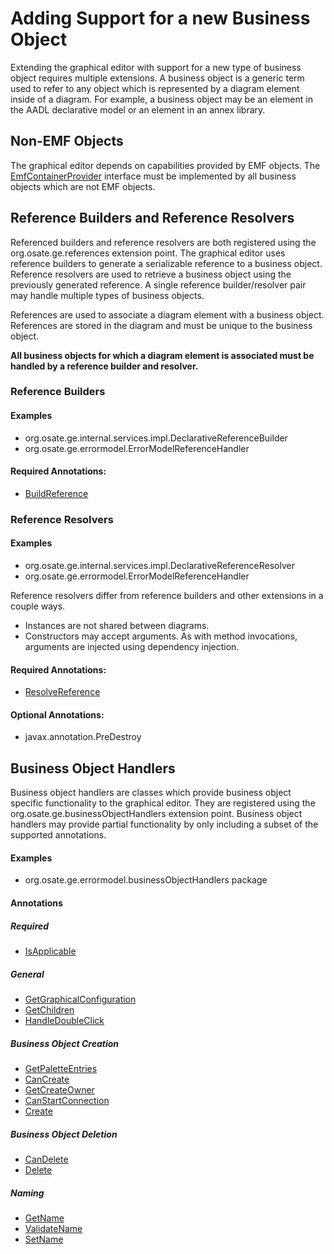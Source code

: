 # Adding Support for a new Business Object
Extending the graphical editor with support for a new type of business object requires multiple extensions. A business object is a generic term used to refer to any object which is represented by a diagram element inside of a diagram. For example, a business object may be an element in the AADL declarative model or an element in an annex library.

## Non-EMF Objects
The graphical editor depends on capabilities provided by EMF objects. The [EmfContainerProvider](../api/org/osate/ge/EmfContainerProvider.html) interface must be implemented by all business objects which are not EMF objects. 

## Reference Builders and Reference Resolvers
Referenced builders and reference resolvers are both registered using the org.osate.ge.references extension point. The graphical editor uses reference builders to generate a serializable reference to a business object.  Reference resolvers are used to retrieve a business object using the previously generated reference. A single reference builder/resolver pair may handle multiple types of business objects. 

References are used to associate a diagram element with a business object. References are stored in the diagram and must be unique to the business object. 

**All business objects for which a diagram element is associated must be handled by a reference builder and resolver.**

### Reference Builders
#### Examples
* org.osate.ge.internal.services.impl.DeclarativeReferenceBuilder
* org.osate.ge.errormodel.ErrorModelReferenceHandler

#### Required Annotations:
* [BuildReference](../api/org/osate/ge/di/BuildReference.html)

### Reference Resolvers
#### Examples
* org.osate.ge.internal.services.impl.DeclarativeReferenceResolver
* org.osate.ge.errormodel.ErrorModelReferenceHandler

Reference resolvers differ from reference builders and other extensions in a couple ways.

* Instances are not shared between diagrams.
* Constructors may accept arguments. As with method invocations, arguments are injected using dependency injection.

#### Required Annotations:
* [ResolveReference](../api/org/osate/ge/di/ResolveReference.html)

#### Optional Annotations:
* javax.annotation.PreDestroy

## Business Object Handlers
Business object handlers are classes which provide business object specific functionality to the graphical editor. They are registered using the org.osate.ge.businessObjectHandlers extension point. Business object handlers may provide partial functionality by only including a subset of the supported annotations.

#### Examples
* org.osate.ge.errormodel.businessObjectHandlers package

#### Annotations
##### Required
* [IsApplicable](../api/org/osate/ge/di/IsApplicable.html)

##### General
* [GetGraphicalConfiguration](../api/org/osate/ge/GetGraphicalConfiguration.html)
* [GetChildren](../api/org/osate/ge/di/GetChildren.html)
* [HandleDoubleClick](../api/org/osate/ge/di/HandleDoubleClick.html)

##### Business Object Creation
* [GetPaletteEntries](../api/org/osate/ge/di/GetPaletteEntries.html)
* [CanCreate](../api/org/osate/ge/di/CanCreate.html)
* [GetCreateOwner](../api/org/osate/ge/di/GetCreateOwner.html)
* [CanStartConnection](../api/org/osate/ge/di/CanStartConnection.html)
* [Create](../api/org/osate/ge/di/Create.html)

##### Business Object Deletion
* [CanDelete](../api/org/osate/ge/di/CanDelete.html)
* [Delete](../api/org/osate/ge/di/Delete.html)

##### Naming
* [GetName](../api/org/osate/ge/di/GetName.html)
* [ValidateName](../api/org/osate/ge/di/ValidateName.html)
* [SetName](../api/org/osate/ge/di/SetName.html)


